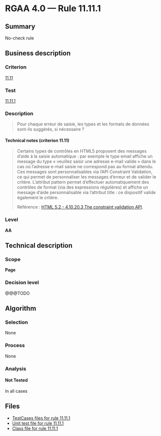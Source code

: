 # RGAA 4.0 — Rule 11.11.1

## Summary

No-check rule

## Business description

### Criterion

[11.11](https://www.numerique.gouv.fr/publications/rgaa-accessibilite/methode/criteres/#crit-11-11)

### Test

[11.11.1](https://www.numerique.gouv.fr/publications/rgaa-accessibilite/methode/criteres/#test-11-11-1)

### Description

> Pour chaque erreur de saisie, les types et les formats de données sont-ils suggérés, si nécessaire ?

#### Technical notes (criterion 11.11)

> Certains types de contrôles en HTML5 proposent des messages d’aide à la saisie automatique : par exemple le type email affiche un message du type « veuillez saisir une adresse e-mail valide » dans le cas où l’adresse e-mail saisie ne correspond pas au format attendu. Ces messages sont personnalisables via l’API Constraint Validation, ce qui permet de personnaliser les messages d’erreur et de valider le critère. L’attribut pattern permet d’effectuer automatiquement des contrôles de format (via des expressions régulières) et affiche un message d’aide personnalisable via l’attribut title : ce dispositif valide également le critère.
> 
> Référence : <a href="https://www.w3.org/TR/html52/sec-forms.html#the-constraint-validation-api">HTML 5.2 - 4.10.20.3 The constraint validation API</a>.

### Level

**AA**


## Technical description

### Scope

**Page**

### Decision level

@@@TODO


## Algorithm

### Selection

None

### Process

None

### Analysis

#### Not Tested

In all cases


## Files

- [TestCases files for rule 11.11.1](https://gitlab.com/asqatasun/Asqatasun/-/tree/v5/rules/rules-rgaa4.0/src/test/resources/testcases/rgaa40/Rgaa40Rule111101/)
- [Unit test file for rule 11.11.1](https://gitlab.com/asqatasun/Asqatasun/-/blob/v5/rules/rules-rgaa4.0/src/test/java/org/asqatasun/rules/rgaa40/Rgaa40Rule111101Test.java)
- [Class file for rule 11.11.1](https://gitlab.com/asqatasun/Asqatasun/-/blob/v5/rules/rules-rgaa4.0/src/main/java/org/asqatasun/rules/rgaa40/Rgaa40Rule111101.java)


